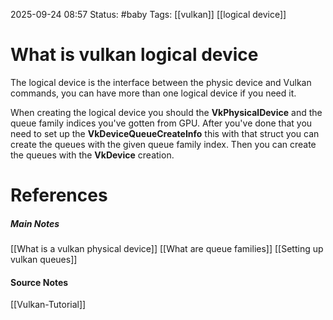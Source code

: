 2025-09-24 08:57
Status: #baby 
Tags: [[vulkan]] [[logical device]]
# What is vulkan logical device

The logical device is the interface between the physic device and Vulkan commands, you can have more than one logical device if you need it. 

When creating the logical device you should the **VkPhysicalDevice** and the queue family indices you've gotten from GPU. After you've done that you need to set up the **VkDeviceQueueCreateInfo** this with that struct you can create the queues with the given queue family index. Then you can create the queues with the **VkDevice** creation.
# References
##### Main Notes
[[What is a vulkan physical device]]
[[What are queue families]]
[[Setting up vulkan queues]]
#### Source Notes
[[Vulkan-Tutorial]]